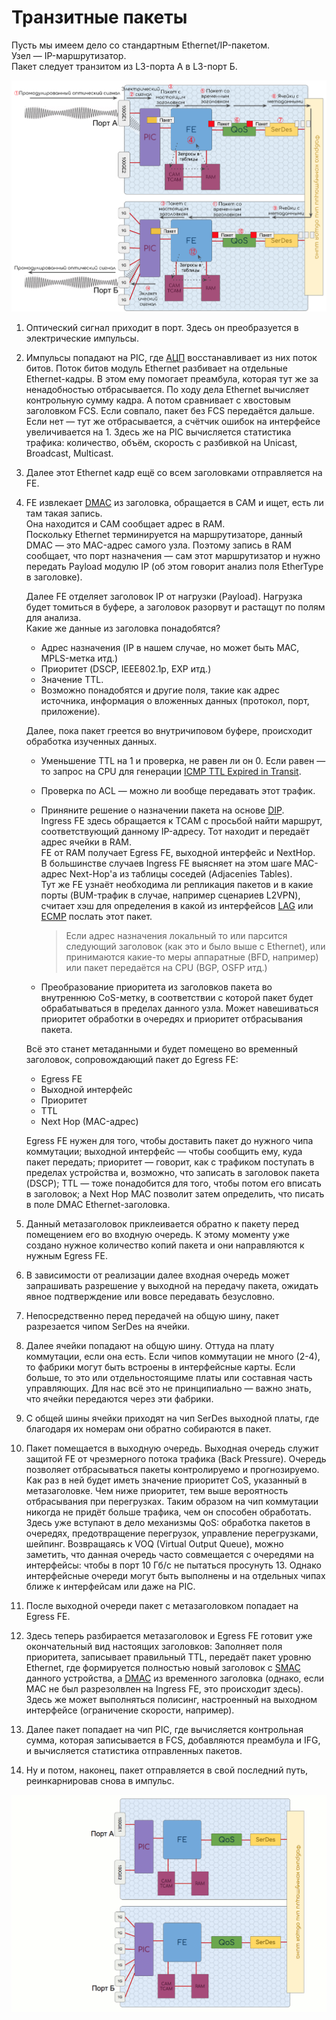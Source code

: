 # Транзитные пакеты

Пусть мы имеем дело со стандартным Ethernet/IP-пакетом.  
Узел — IP-маршрутизатор.  
Пакет следует транзитом из L3-порта А в L3-порт Б.

![](../../.gitbook/assets/image%20%2833%29.png)



1. Оптический сигнал приходит в порт. Здесь он преобразуется в электрические импульсы.
2. Импульсы попадают на PIC, где [АЦП](http://lookmeup.linkmeup.ru/#term573) восстанавливает из них поток битов. Поток битов модуль Ethernet разбивает на отдельные Ethernet-кадры. В этом ему помогает преамбула, которая тут же за ненадобностью отбрасывается. По ходу дела Ethernet вычисляет контрольную сумму кадра. А потом сравнивает с хвостовым заголовком FCS. Если совпало, пакет без FCS передаётся дальше. Если нет — тут же отбрасывается, а счётчик ошибок на интерфейсе увеличивается на 1. Здесь же на PIC вычисляется статистика трафика: количество, объём, скорость с разбивкой на Unicast, Broadcast, Multicast.
3. Далее этот Ethernet кадр ещё со всем заголовками отправляется на FE.
4. FE извлекает [DMAC](http://lookmeup.linkmeup.ru/#term606) из заголовка, обращается в CAM и ищет, есть ли там такая запись.  
   Она находится и CAM сообщает адрес в RAM.  
   Поскольку Ethernet терминируется на маршрутизаторе, данный DMAC — это MAC-адрес самого узла. Поэтому запись в RAM сообщает, что порт назначения — сам этот маршрутизатор и нужно передать Payload модулю IP \(об этом говорит анализ поля EtherType в заголовке\).  
  
   Далее FE отделяет заголовок IP от нагрузки \(Payload\). Нагрузка будет томиться в буфере, а заголовок разорвут и растащут по полям для анализа.  
   Какие же данные из заголовка понадобятся?  


   * Адрес назначения \(IP в нашем случае, но может быть MAC, MPLS-метка итд.\)
   * Приоритет \(DSCP, IEEE802.1p, EXP итд.\)
   * Значение TTL.
   * Возможно понадобятся и другие поля, такие как адрес источника, информация о вложенных данных \(протокол, порт, приложение\).

  
   Далее, пока пакет греется во внутричиповом буфере, происходит обработка изученных данных.  


   * Уменьшение TTL на 1 и проверка, не равен ли он 0. Если равен — то запрос на CPU для генерации [ICMP TTL Expired in Transit](http://lookmeup.linkmeup.ru/#term13).
   * Проверка по ACL — можно ли вообще передавать этот трафик.
   * Приняните решение о назначении пакета на основе [DIP](http://lookmeup.linkmeup.ru/#term53).  
     Ingress FE здесь обращается к TCAM с просьбой найти маршрут, соответствующий данному IP-адресу. Тот находит и передаёт адрес ячейки в RAM.  
     FE от RAM получает Egress FE, выходной интерфейс и NextHop.  
     В большинстве случаев Ingress FE выясняет на этом шаге MAC-адрес Next-Hop'а из таблицы соседей \(Adjacenies Tables\).  
     Тут же FE узнаёт необходима ли репликация пакетов и в какие порты \(BUM-трафик в случае, например сценариев L2VPN\), считает хэш для определения в какой из интерфейсов [LAG](http://lookmeup.linkmeup.ru/#term443) или [ECMP](http://lookmeup.linkmeup.ru/#term435) послать этот пакет.  


     > Если адрес назначения локальный то или парсится следующий заголовок \(как это и было выше с Ethernet\), или принимаются какие-то меры аппаратные \(BFD, например\) или пакет передаётся на CPU \(BGP, OSFP итд.\)

   * Преобразование приоритета из заголовков пакета во внутреннюю CoS-метку, в соответствии с которой пакет будет обрабатываться в пределах данного узла. Может навешиваться приоритет обработки в очередях и приоритет отбрасывания пакета.

  
   Всё это станет метаданными и будет помещено во временный заголовок, сопровождающий пакет до Egress FE:  


   * Egress FE
   * Выходной интерфейс
   * Приоритет
   * TTL
   * Next Hop \(MAC-адрес\)

  
   Egress FE нужен для того, чтобы доставить пакет до нужного чипа коммутации; выходной интерфейс — чтобы сообщить ему, куда пакет передать; приоритет — говорит, как с трафиком поступать в пределах устройства и, возможно, что записать в заголовок пакета \(DSCP\); TTL — тоже понадобится для того, чтобы потом его вписать в заголовок; а Next Hop MAC позволит затем определить, что писать в поле DMAC Ethernet-заголовка.

5. Данный метазаголовок приклеивается обратно к пакету перед помещением его во входную очередь. К этому моменту уже создано нужное количество копий пакета и они направляются к нужным Egress FE.
6. В зависимости от реализации далее входная очередь может запрашивать разрешение у выходной на передачу пакета, ожидать явное подтверждение или вовсе передавать безусловно.
7. Непосредственно перед передачей на общую шину, пакет разрезается чипом SerDes на ячейки.
8. Далее ячейки попадают на общую шину. Оттуда на плату коммутации, если она есть.  Если чипов коммутации не много \(2-4\), то фабрики могут быть встроены в интерфейсные карты. Если больше, то это или отдельностоящиме платы или составная часть управляющих. Для нас всё это не принципиально — важно знать, что ячейки передаются через эти фабрики.
9. С общей шины ячейки приходят на чип SerDes выходной платы, где благодаря их номерам они обратно собираются в пакет.
10. Пакет помещается в выходную очередь. Выходная очередь служит защитой FE от чрезмерного потока трафика \(Back Pressure\). Очередь позволяет отбрасываться пакеты контролируемо и прогнозируемо. Как раз в ней будет иметь значение приоритет CoS, указанный в метазаголовке. Чем ниже приоритет, тем выше вероятность отбрасывания при перегрузках. Таким образом на чип коммутации никогда не придёт больше трафика, чем он способен обработать.  Здесь уже вступают в дело механизмы QoS: обработка пакетов в очередях, предотвращение перегрузок, управление перегрузками, шейпинг.  Возвращаясь к VOQ \(Virtual Output Queue\), можно заметить, что данная очередь часто совмещается с очередями на интерфейсы: чтобы в порт 10 Гб/с не пытаться просунуть 13. Однако интерфейсные очереди могут быть выполнены и на отдельных чипах ближе к интерфейсам или даже на PIC.
11. После выходной очереди пакет с метазаголовком попадает на Egress FE.
12. Здесь теперь разбирается метазаголовок и Egress FE готовит уже окончательный вид настоящих заголовков: Заполняет поля приоритета, записывает правильный TTL, передаёт пакет уровню Ethernet, где формируется полностью новый заголовок с [SMAC](http://lookmeup.linkmeup.ru/#term605) данного устройства, а [DMAC](http://lookmeup.linkmeup.ru/#term606) из временного заголовка \(однако, если MAC не был разрезолвлен на Ingress FE, это происходит здесь\). Здесь же может выполняться полисинг, настроенный на выходном интерфейсе \(ограничение скорости, например\).
13. Далее пакет попадает на чип PIC, где вычисляется контрольная сумма, которая записывается в FCS, добавляются преамбула и IFG, и вычисляется статистика отправленных пакетов.
14. Ну и потом, наконец, пакет отправляется в свой последний путь, реинкарнировав снова в импульс.

![](../../.gitbook/assets/image%20%2811%29.png)

